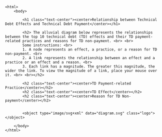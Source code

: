 
	<html>
		<body>
      
			<h1 class="text-center"><center>Relationship between Technical Debt Effects and Technical Debt Payment</center></h1>
			
			<h2> The alluvial diagram below represents the relationships between the top 10 technical debt (TD) effects and their TD payment-related practices and reasons for TD non-payment. <br> <br>
			Some instructions: <br>
			1. A node represents an effect, a practice, or a reason for TD non-payment. <br>
			2. A link represents the relationship between an effect and a practice or an effect and a reason. <br>
			3. Each link has a magnitude. The greater this magnitude, the wider the link. To view the magnitude of a link, place your mouse over it. <br> <br></h2>
	
			<h2 class="text-center"><center>TD Payment-related Practice</center></h2>
			<h2 class="text-center"><center>TD Effect</center></h2>
			<h2 class="text-center"><center>Reason for TD Non-payment</center></h2>
			
	
			<object type="image/svg+xml" data="diagram.svg" class="logo"></object>
			
		</body>
	</html>

